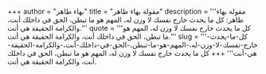 +++
author = "بهاء طاهر"
title = "مقولة بهاء طاهر"
description = '''مقولة بهاء طاهر: كل ما يحدث خارج نفسك لا وزن له، المهم هو ما تبطن، الحق في داخلك أنت، والكرامة الحقيقة هي أنت.'''
quote = '''كل ما يحدث خارج نفسك لا وزن له، المهم هو ما تبطن، الحق في داخلك أنت، والكرامة الحقيقة هي أنت.'''
slug = '''كل-ما-يحدث-خارج-نفسك-لا-وزن-له،-المهم-هو-ما-تبطن،-الحق-في-داخلك-أنت،-والكرامة-الحقيقة-هي-أنت'''
+++
كل ما يحدث خارج نفسك لا وزن له، المهم هو ما تبطن، الحق في داخلك أنت، والكرامة الحقيقة هي أنت.
